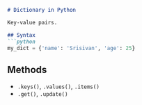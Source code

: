 ```markdown
# Dictionary in Python

Key-value pairs.

## Syntax
```python
my_dict = {'name': 'Srisivan', 'age': 25}
```

## Methods
- `.keys()`, `.values()`, `.items()`
- `.get()`, `.update()`
```
